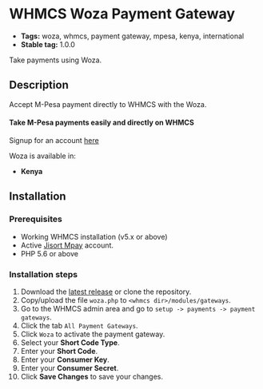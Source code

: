 # WHMCS Woza Payment Gateway

 - **Tags:** woza, whmcs, payment gateway, mpesa, kenya, international
 - **Stable tag:** 1.0.0

Take payments using Woza.

## Description

Accept M-Pesa payment directly to WHMCS with the Woza.

#### Take M-Pesa payments easily and directly on WHMCS

Signup for an account [here](http://www.jisort.com/jisort-microfinance-system-pricing/)

Woza is available in:

* __Kenya__

## Installation

### Prerequisites

* Working WHMCS installation (v5.x or above)
* Active [Jisort Mpay](https://my.jisort.com/mpay/) account.
* PHP 5.6 or above

### Installation steps

1. Download the [latest release](https://bitbucket.org/mwagiru/woza-whm) or clone the repository.
2. Copy/upload the file `woza.php` to `<whmcs dir>/modules/gateways`.
3. Go to the WHMCS admin area and go to `setup -> payments -> payment gateways`.
4. Click the tab `All Payment Gateways`.
5. Click `Woza` to activate the payment gateway.
6. Select your __Short Code Type__.
7. Enter your __Short Code__.
8. Enter your __Consumer Key__.
9. Enter your __Consumer Secret__.
10. Click __Save Changes__ to save your changes.